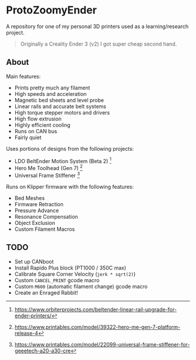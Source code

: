 # ProtoZoomyEnder

A repository for one of my personal 3D printers used as a learning/research project.

> Originally a Creality Ender 3 (v2) I got super cheap second hand.

## About

Main features:

* Prints pretty much any filament
* High speeds and acceleration
* Magnetic bed sheets and level probe
* Linear rails and accurate belt systems
* High torque stepper motors and drivers
* High flow extrusion
* Highly efficient cooling
* Runs on CAN bus
* Fairly quiet

Uses portions of designs from the following projects:

* LDO BeltEnder Motion System (Beta 2) [^1]
* Hero Me Toolhead (Gen 7) [^2]
* Universal Frame Stiffener [^3]

Runs on Klipper firmware with the following features:

* Bed Meshes
* Firmware Retraction
* Pressure Advance
* Resonance Compensation
* Object Exclusion
* Custom Filament Macros

## TODO

* Set up CANboot
* Install Rapido Plus block (PT1000 / 350C max)
* Calibrate Square Corner Velocity (`jerk * sqrt(2)`)
* Custom `CANCEL_PRINT` gcode macro
* Custom `M600` (automatic filament change) gcode macro
* Create an Enraged Rabbit!

[^1]: https://www.orbiterprojects.com/beltender-linear-rail-upgrade-for-ender-printers/
[^2]: https://www.printables.com/model/39322-hero-me-gen-7-platform-release-4
[^3]: https://www.printables.com/model/22099-universal-frame-stiffener-for-geeetech-a20-a30-cre
